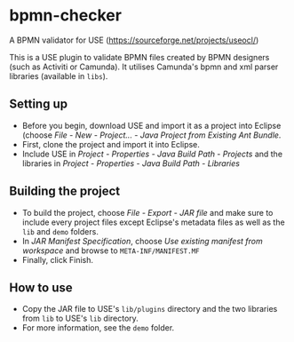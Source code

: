# bpmn-checker
A BPMN validator for USE (https://sourceforge.net/projects/useocl/)

This is a USE plugin to validate BPMN files created by BPMN designers (such as Activiti or Camunda). It utilises Camunda's bpmn and xml parser libraries (available in `libs`).

## Setting up
* Before you begin, download USE and import it as a project into Eclipse (choose *File - New - Project... - Java Project from Existing Ant Bundle*.
* First, clone the project and import it into Eclipse.
* Include USE in *Project - Properties - Java Build Path - Projects* and the libraries in *Project - Properties - Java Build Path - Libraries*

## Building the project
* To build the project, choose *File - Export - JAR file* and make sure to include every project files except Eclipse's metadata files as well as the `lib` and `demo` folders.
* In *JAR Manifest Specification*, choose *Use existing manifest from workspace* and browse to `META-INF/MANIFEST.MF`
* Finally, click Finish.

## How to use 
* Copy the JAR file to USE's `lib/plugins` directory and the two libraries from `lib` to USE's `lib` directory.
* For more information, see the `demo` folder.
